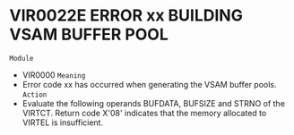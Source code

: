 # VIR0022E ERROR xx BUILDING VSAM BUFFER POOL
`Module`
- VIR0000
`Meaning`
- Error code xx has occurred when generating the VSAM buffer pools.
`Action`
- Evaluate the following operands BUFDATA, BUFSIZE and STRNO of the VIRTCT. Return code X'08' indicates that the memory allocated to VIRTEL is insufficient.
